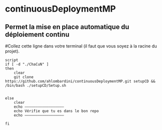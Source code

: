 # continuousDeploymentMP
## Permet la mise en place automatique du déploiement continu
#Collez cette ligne dans votre terminal (il faut que vous soyez à la racine du projet).
```
script
if [ -d "./ChaCuN" ] 
then
    clear
    git clone https://github.com/ahlombardini/continuousDeploymentMP.git setupCD && /bin/bash ./setupCD/Setup.sh


else
    clear
    echo ——————————————————
    echo Vérifie que tu es dans le bon repo
    echo ——————————————————

fi
```
